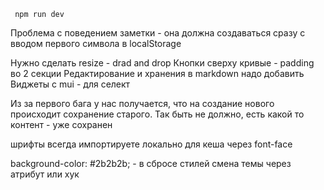 
```
 npm run dev
```

Проблема с поведением заметки - она должна создаваться сразу с вводом первого символа в localStorage


Нужно сделать resize - drad and drop
Кнопки сверху кривые - padding во 2 секции
Редактирование и хранения в markdown надо добавить
Виджеты с mui - для селект


Из за первого бага у нас получается, что на создание нового происходит сохранение старого. Так быть не должно, есть какой то контент - уже сохранен

шрифты всегда импортируете локально
для кеша через font-face


background-color: #2b2b2b; - в сбросе стилей
смена темы через атрибут или хук
